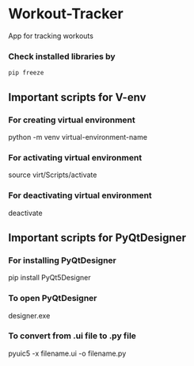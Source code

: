 # Workout-Tracker
 App for tracking workouts

 ### Check installed libraries by
    pip freeze

## Important scripts for V-env
 
 ### For creating virtual environment
 python -m venv virtual-environment-name 

 ### For activating virtual environment
 source virt/Scripts/activate

 ### For deactivating virtual environment
 deactivate

## Important scripts for PyQtDesigner

 ### For installing PyQtDesigner
 pip install PyQt5Designer

 ### To open PyQtDesigner
 designer.exe

 ### To convert from .ui file to .py file
pyuic5 -x filename.ui -o filename.py


